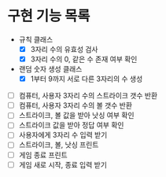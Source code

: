 # 구현 기능 목록

- 규칙 클래스
  - [x] 3자리 수의 유효성 검사
  - [x] 3자리 수의 0, 같은 수 존재 여부 확인
- 랜덤 숫자 생성 클래스
  - [x] 1부터 9까지 서로 다른 3자리의 수 생성

- [ ] 컴퓨터, 사용자 3자리 수의 스트라이크 갯수 반환
- [ ] 컴퓨터, 사용자 3자리 수의 볼 갯수 반환
- [ ] 스트라이크, 볼 값을 받아 낫싱 여부 확인
- [ ] 스트라이크 값을 받아 정답 여부 확인
- [ ] 사용자에게 3자리 수 입력 받기
- [ ] 스트라이크, 볼, 낫싱 프린트
- [ ] 게임 종료 프린트
- [ ] 게임 새로 시작, 종료 입력 받기
